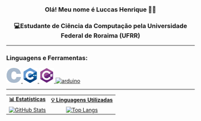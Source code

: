 <h3 align="center">Olá! Meu nome é Luccas Henrique 👋👋</h3>
<h3 align="center">💻Estudante de Ciência da Computação pela Universidade Federal de Roraima (UFRR) </h3>

---


<p align="left"> 
<h3 align="left">Linguagens e Ferramentas:</h3>
  <a href="https://www.cprogramming.com/" target="_blank" rel="noreferrer"> 
    <img src="https://raw.githubusercontent.com/devicons/devicon/master/icons/c/c-original.svg" alt="c" width="40" height="40"/> 
  </a> 
  <a href="https://www.w3schools.com/cpp/" target="_blank" rel="noreferrer"> 
    <img src="https://raw.githubusercontent.com/devicons/devicon/master/icons/cplusplus/cplusplus-original.svg" alt="cplusplus" width="40" height="40"/> 
  </a> 
  <a href="https://www.w3schools.com/cs/" target="_blank" rel="noreferrer"> 
    <img src="https://raw.githubusercontent.com/devicons/devicon/master/icons/csharp/csharp-original.svg" alt="csharp" width="40" height="40"/> 
  </a>
  <a href="https://www.arduino.cc/" target="_blank" rel="noreferrer"> 
    <img src="https://cdn.worldvectorlogo.com/logos/arduino-1.svg" alt="arduino" width="40" height="40"/> 

</p>

---

<table align="center">
  <tr>
    <td align="center"><strong>📊 Estatísticas</strong></td>
    <td align="center"><strong>💡 Linguagens Utilizadas</strong></td>
  </tr>
  <tr>
    <td align="center">
      <img src="https://github-readme-stats.vercel.app/api?username=Luccas-H&show_icons=true&theme=dracula" alt="GitHub Stats"/>
    </td>
    <td align="center">
      <img src="https://github-readme-stats.vercel.app/api/top-langs/?username=Luccas-H&layout=compact&langs_count=3&theme=dracula" alt="Top Langs"/>
    </td>
  </tr>
</table>
